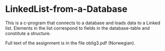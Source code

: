 # LinkedList-from-a-Database
This is a c-program that connects to a database and loads data to a Linked list. Elements in the list correspond to fields in the database-table and constitute a structure.

Full text of the assignment is in the file oblig3.pdf (Norwegian).
